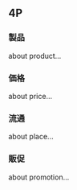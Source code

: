 ## <i class="fa fa-list" style="font-size:1em;"></i> 4P
### <i class="fa fa-cart-plus" style="font-size:1em;"></i> 製品
about product...

### <i class="fa fa-dollar" style="font-size:1em;"></i> 価格
about price...

### <i class="fa fa-truck" style="font-size:1em;"></i> 流通
about place...

### <i class="fa fa-tv" style="font-size:1em;"></i> 販促
about promotion...
